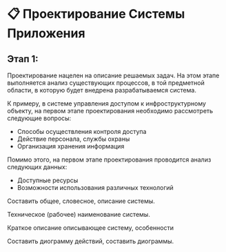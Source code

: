 # 📋 Проектирование Системы Приложения

## Этап 1:&#x20;

Проектирование нацелен на описание решаемых задач. На этом этапе выполняется анализ существующих процессов, в той предметной области, в которую будет внедрена разрабатываемся система.

К примеру, в системе управления доступом к инфроструктурному объекту, на первом этапе проектирования необходимо рассмотреть следующие вопросы:

* Способы осуществления контроля доступа
* Действие персонала, службы охраны
* Организация хранения информация

Помимо этого, на первом этапе проектирования проводится анализ следующих данных:

* Доступные ресурсы
* Возможности использования различных технологий

Составить общее, словесное, описание системы.

Техническое (рабочее) наименование системы.

Краткое описание описывающее систему, особенности&#x20;



Составить диограмму действий, составить диограммы.
